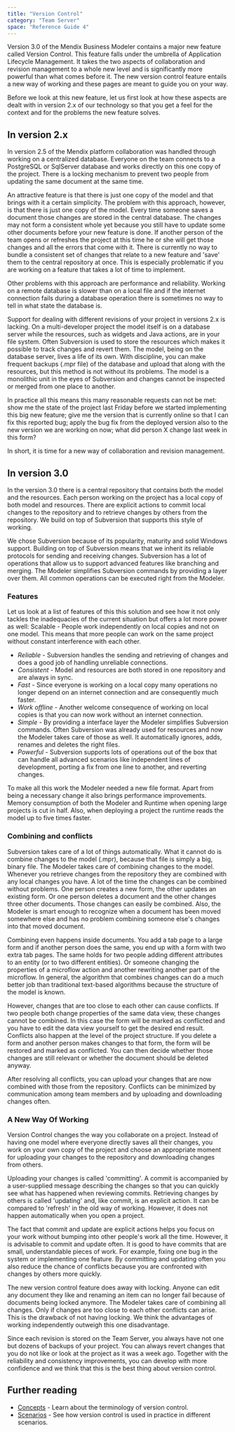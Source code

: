 ```yaml
---
title: "Version Control"
category: "Team Server"
space: "Reference Guide 4"
---
```

Version 3.0 of the Mendix Business Modeler contains a major new feature called Version Control. This feature falls under the umbrella of Application Lifecycle Management. It takes the two aspects of collaboration and revision management to a whole new level and is significantly more powerful than what comes before it. The new version control feature entails a new way of working and these pages are meant to guide you on your way.

Before we look at this new feature, let us first look at how these aspects are dealt with in version 2.x of our technology so that you get a feel for the context and for the problems the new feature solves.

## In version 2.x

In version 2.5 of the Mendix platform collaboration was handled through working on a centralized database. Everyone on the team connects to a PostgreSQL or SqlServer database and works directly on this one copy of the project. There is a locking mechanism to prevent two people from updating the same document at the same time.

An attractive feature is that there is just one copy of the model and that brings with it a certain simplicity. The problem with this approach, however, is that there is just one copy of the model. Every time someone saves a document those changes are stored in the central database. The changes may not form a consistent whole yet because you still have to update some other documents before your new feature is done. If another person of the team opens or refreshes the project at this time he or she will get those changes and all the errors that come with it. There is currently no way to bundle a consistent set of changes that relate to a new feature and 'save' them to the central repository at once. This is especially problematic if you are working on a feature that takes a lot of time to implement.

Other problems with this approach are performance and reliability. Working on a remote database is slower than on a local file and if the internet connection fails during a database operation there is sometimes no way to tell in what state the database is.

Support for dealing with different revisions of your project in versions 2.x is lacking. On a multi-developer project the model itself is on a database server while the resources, such as widgets and Java actions, are in your file system. Often Subversion is used to store the resources which makes it possible to track changes and revert them. The model, being on the database server, lives a life of its own. With discipline, you can make frequent backups (.mpr file) of the database and upload that along with the resources, but this method is not without its problems. The model is a monolithic unit in the eyes of Subversion and changes cannot be inspected or merged from one place to another.

In practice all this means this many reasonable requests can not be met: show me the state of the project last Friday before we started implementing this big new feature; give me the version that is currently online so that I can fix this reported bug; apply the bug fix from the deployed version also to the new version we are working on now; what did person X change last week in this form?

In short, it is time for a new way of collaboration and revision management.

## In version 3.0

In the version 3.0 there is a central repository that contains both the model and the resources. Each person working on the project has a local copy of both model and resources. There are explicit actions to commit local changes to the repository and to retrieve changes by others from the repository. We build on top of Subversion that supports this style of working.

We chose Subversion because of its popularity, maturity and solid Windows support. Building on top of Subversion means that we inherit its reliable protocols for sending and receiving changes. Subversion has a lot of operations that allow us to support advanced features like branching and merging. The Modeler simplifies Subversion commands by providing a layer over them. All common operations can be executed right from the Modeler.

### Features

Let us look at a list of features of this this solution and see how it not only tackles the inadequacies of the current situation but offers a lot more power as well:
Scalable - People work independently on local copies and not on one model. This means that more people can work on the same project without constant interference with each other.

*   _Reliable_ - Subversion handles the sending and retrieving of changes and does a good job of handling unreliable connections.
*   _Consistent_ - Model and resources are both stored in one repository and are always in sync.
*   _Fast_ - Since everyone is working on a local copy many operations no longer depend on an internet connection and are consequently much faster.
*   _Work offline_ - Another welcome consequence of working on local copies is that you can now work without an internet connection.
*   _Simple_ - By providing a interface layer the Modeler simplifies Subversion commands. Often Subversion was already used for resources and now the Modeler takes care of those as well. It automatically ignores, adds, renames and deletes the right files.
*   _Powerful_ - Subversion supports lots of operations out of the box that can handle all advanced scenarios like independent lines of development, porting a fix from one line to another, and reverting changes.

To make all this work the Modeler needed a new file format. Apart from being a necessary change it also brings performance improvements. Memory consumption of both the Modeler and Runtime when opening large projects is cut in half. Also, when deploying a project the runtime reads the model up to five times faster.

### Combining and conflicts

Subversion takes care of a lot of things automatically. What it cannot do is combine changes to the model (.mpr), because that file is simply a big, binary file. The Modeler takes care of combining changes to the model. Whenever you retrieve changes from the repository they are combined with any local changes you have. A lot of the time the changes can be combined without problems. One person creates a new form, the other updates an existing form. Or one person deletes a document and the other changes three other documents. Those changes can easily be combined. Also, the Modeler is smart enough to recognize when a document has been moved somewhere else and has no problem combining someone else's changes into that moved document.

Combining even happens inside documents. You add a tab page to a large form and if another person does the same, you end up with a form with two extra tab pages. The same holds for two people adding different attributes to an entity (or to two different entities). Or someone changing the properties of a microflow action and another rewriting another part of the microflow. In general, the algorithm that combines changes can do a much better job than traditional text-based algorithms because the structure of the model is known.

However, changes that are too close to each other can cause conflicts. If two people both change properties of the same data view, these changes cannot be combined. In this case the form will be marked as conflicted and you have to edit the data view yourself to get the desired end result. Conflicts also happen at the level of the project structure. If you delete a form and another person makes changes to that form, the form will be restored and marked as conflicted. You can then decide whether those changes are still relevant or whether the document should be deleted anyway.

After resolving all conflicts, you can upload your changes that are now combined with those from the repository. Conflicts can be minimized by communication among team members and by uploading and downloading changes often.

### A New Way Of Working

Version Control changes the way you collaborate on a project. Instead of having one model where everyone directly saves all their changes, you work on your own copy of the project and choose an appropriate moment for uploading your changes to the repository and downloading changes from others.

Uploading your changes is called 'committing'. A commit is accompanied by a user-supplied message describing the changes so that you can quickly see what has happened when reviewing commits. Retrieving changes by others is called 'updating' and, like commit, is an explicit action. It can be compared to 'refresh' in the old way of working. However, it does not happen automatically when you open a project.

The fact that commit and update are explicit actions helps you focus on your work without bumping into other people's work all the time. However, it is advisable to commit and update often. It is good to have commits that are small, understandable pieces of work. For example, fixing one bug in the system or implementing one feature. By committing and updating often you also reduce the chance of conflicts because you are confronted with changes by others more quickly.

The new version control feature does away with locking. Anyone can edit any document they like and renaming an item can no longer fail because of documents being locked anymore. The Modeler takes care of combining all changes. Only if changes are too close to each other conflicts can arise. This is the drawback of not having locking. We think the advantages of working independently outweigh this one disadvantage.

Since each revision is stored on the Team Server, you always have not one but dozens of backups of your project. You can always revert changes that you do not like or look at the project as it was a week ago. Together with the reliability and consistency improvements, you can develop with more confidence and we think that this is the best thing about version control.

## Further reading

*   [Concepts](version-control-concepts) - Learn about the terminology of version control.
*   [Scenarios](version-control-scenarios) - See how version control is used in practice in different scenarios.
